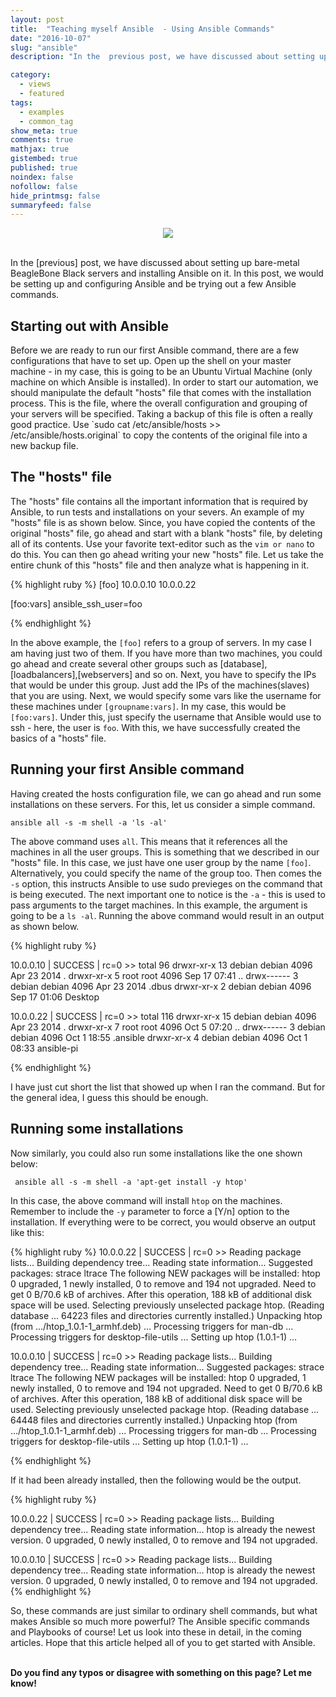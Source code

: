 ```yaml
---
layout: post
title:  "Teaching myself Ansible  - Using Ansible Commands"
date: "2016-10-07"
slug: "ansible"
description: "In the  previous post, we have discussed about setting up bare-metal BeagleBone Black servers and installing Ansible on it. In this post, we would be setting up and configuring Ansible and be trying out a few Ansible commands."

category:
  - views
  - featured
tags:
  - examples
  - common_tag
show_meta: true
comments: true
mathjax: true
gistembed: true
published: true
noindex: false
nofollow: false
hide_printmsg: false
summaryfeed: false
---
```


<div style="text-align:center"><img src ="https://codereviewvideos.com/blog/wp-content/uploads/2015/06/ansible-tutorial.gif"/></div><br>

In the [previous] post, we have discussed about setting up bare-metal BeagleBone Black servers and installing Ansible on it. In this post, we would be setting up and configuring Ansible and be trying out a few Ansible commands.

<h2> Starting out with Ansible </h2>
Before we are ready to run our first Ansible command, there are a few configurations that  have to set up. Open up the shell on your master machine - in my case, this is going to be an Ubuntu Virtual Machine (only machine on which Ansible is installed). In order to start our automation, we should manipulate the default "hosts" file that comes with  the installation process. This is the file, where the overall configuration and grouping of your servers will be specified. Taking a backup of this file is often a really good practice. Use `sudo cat /etc/ansible/hosts >> /etc/ansible/hosts.original` to copy the contents of the original file into a new backup file.

<h2> The "hosts" file </h2>

The "hosts" file contains all the important information that is required by Ansible, to run tests and installations on your severs. An example of my  "hosts" file is as shown below. Since, you have copied the contents of the original "hosts" file, go ahead and start with a blank "hosts" file,  by deleting all of its contents. Use your favorite text-editor such as the `vim or nano` to do this. You can then go ahead writing your new "hosts" file. Let us take the entire chunk of this "hosts" file and then analyze what is happening in it.

{% highlight ruby %}
[foo]
10.0.0.10
10.0.0.22

[foo:vars]
ansible_ssh_user=foo

{% endhighlight %}

In the above example, the `[foo]` refers to a group of servers. In my case I am having just two of them. If you have more than two machines, you could go ahead and create several other groups such as [database], [loadbalancers],[webservers] and so on. Next, you have to specify the IPs that would be under this group. Just add the IPs of the machines(slaves) that you are using. Next, we would specify some vars like the username for these machines under `[groupname:vars]`. In my case, this would be `[foo:vars]`. Under this, just specify the username that Ansible would use to ssh - here, the user is  `foo`. With this, we have successfully created the  basics of a "hosts" file.

<h2> Running your first Ansible command </h2>

Having created the hosts configuration file, we can go ahead and run some installations on these servers. For this, let us consider a simple command.<br>

`ansible all -s -m shell -a 'ls -al'`

The above command uses `all`. This means that it references all the machines in all the user groups. This is something that we described in our "hosts" file. In this case, we just have one user group by the name `[foo]`. Alternatively, you could specify the name of the group too. Then comes the `-s` option, this instructs Ansible to use sudo previeges on the command that is being executed. The next important one to notice is the `-a` - this is used to pass arguments to the target machines. In this example, the argument is going to be a `ls -al`. Running the above command would result in an output as shown below.


{% highlight ruby %}


10.0.0.10 | SUCCESS | rc=0 >>
total 96
drwxr-xr-x 13 debian debian 4096 Apr 23  2014 .
drwxr-xr-x  5 root   root   4096 Sep 17 07:41 ..
drwx------  3 debian debian 4096 Apr 23  2014 .dbus
drwxr-xr-x  2 debian debian 4096 Sep 17 01:06 Desktop


10.0.0.22 | SUCCESS | rc=0 >>
total 116
drwxr-xr-x 15 debian debian 4096 Apr 23  2014 .
drwxr-xr-x  7 root   root   4096 Oct  5 07:20 ..
drwx------  3 debian debian 4096 Oct  1 18:55 .ansible
drwxr-xr-x  4 debian debian 4096 Oct  1 08:33 ansible-pi


{% endhighlight %}


I have just cut short the list that showed up when I ran the command. But for the general idea, I guess this should be enough.


<h2> Running some installations </h2>

Now similarly, you could also run some installations like the one shown below:

` ansible all -s -m shell -a 'apt-get install -y htop'` <br>

In this case, the above command will install `htop` on the machines. Remember to include the `-y` parameter to force a [Y/n] option to the installation. If everything were to be correct, you would observe an output like this:<br>

{% highlight ruby %}
10.0.0.22 | SUCCESS | rc=0 >>
Reading package lists...
Building dependency tree...
Reading state information...
Suggested packages:
  strace ltrace
The following NEW packages will be installed:
  htop
0 upgraded, 1 newly installed, 0 to remove and 194 not upgraded.
Need to get 0 B/70.6 kB of archives.
After this operation, 188 kB of additional disk space will be used.
Selecting previously unselected package htop.
(Reading database ... 64223 files and directories currently installed.)
Unpacking htop (from .../htop_1.0.1-1_armhf.deb) ...
Processing triggers for man-db ...
Processing triggers for desktop-file-utils ...
Setting up htop (1.0.1-1) ...

10.0.0.10 | SUCCESS | rc=0 >>
Reading package lists...
Building dependency tree...
Reading state information...
Suggested packages:
  strace ltrace
The following NEW packages will be installed:
  htop
0 upgraded, 1 newly installed, 0 to remove and 194 not upgraded.
Need to get 0 B/70.6 kB of archives.
After this operation, 188 kB of additional disk space will be used.
Selecting previously unselected package htop.
(Reading database ... 64448 files and directories currently installed.)
Unpacking htop (from .../htop_1.0.1-1_armhf.deb) ...
Processing triggers for man-db ...
Processing triggers for desktop-file-utils ...
Setting up htop (1.0.1-1) ...


{% endhighlight %}

If it had been already installed, then the following would be the output.

{% highlight ruby %}

10.0.0.22 | SUCCESS | rc=0 >>
Reading package lists...
Building dependency tree...
Reading state information...
htop is already the newest version.
0 upgraded, 0 newly installed, 0 to remove and 194 not upgraded.

10.0.0.10 | SUCCESS | rc=0 >>
Reading package lists...
Building dependency tree...
Reading state information...
htop is already the newest version.
0 upgraded, 0 newly installed, 0 to remove and 194 not upgraded.
{% endhighlight %}


So, these commands are just similar to ordinary shell commands, but what makes Ansible so much more powerful? The Ansible specific commands and Playbooks of course! Let us look into these in detail, in the coming articles. Hope that this article helped all of you to get started with Ansible.


<br>
<b>Do you find any typos or disagree with something on this page? Let me know!</b>
